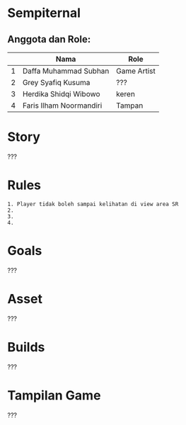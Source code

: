# Sempiternal

## Anggota dan Role:
<table>
    <thead>
        <tr>
            <th></th>
            <th>Nama</th>
            <th>Role</th>
        </tr>
    </thead>
    <tbody>
        <tr>
            <td>1</td>
            <td>Daffa Muhammad Subhan</td>
            <td>Game Artist</td>
        </tr>
        <tr>
            <td>2</td>
            <td>Grey Syafiq Kusuma</td>
            <td>???</td>
        </tr>
        <tr>
            <td>3</td>
            <td>Herdika Shidqi Wibowo</td>
            <td>keren</td>
        </tr>
        <tr>
            <td>4</td>
            <td>Faris Ilham Noormandiri</td>
            <td>Tampan</td>
        </tr>
    </tbody>
</table>

# Story
???

# Rules
```
1. Player tidak boleh sampai kelihatan di view area SR
2. 
3.
4.
```

# Goals
???

# Asset
???

# Builds
???

# Tampilan Game
???
